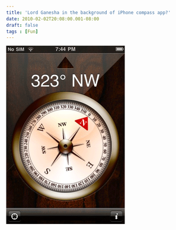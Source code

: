```yaml
---
title: 'Lord Ganesha in the background of iPhone compass app?'
date: 2010-02-02T20:08:00.001-08:00
draft: false
tags : [Fun]
---
```


[![lord-ganesha](/assets/lord-ganesha.gif)](/assets/lord-ganesha.gif)